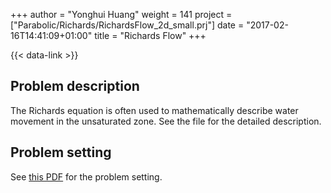 +++
author = "Yonghui Huang"
weight = 141
project = ["Parabolic/Richards/RichardsFlow_2d_small.prj"]
date = "2017-02-16T14:41:09+01:00"
title = "Richards Flow"
+++

{{< data-link >}}

## Problem description

The Richards equation is often used to mathematically describe water movement in the unsaturated zone. See the file for the detailed description.

## Problem setting

See [this PDF](richards-2.pdf) for the problem setting.
